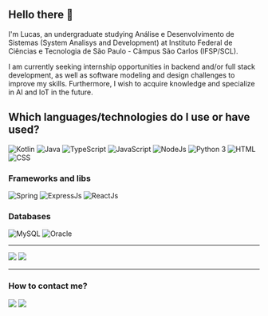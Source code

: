 ## Hello there 👋
I'm Lucas, an undergraduate studying Análise e Desenvolvimento de Sistemas (System Analisys and Development) at Instituto Federal de Ciências e Tecnologia de São Paulo - Câmpus São Carlos (IFSP/SCL).

I am currently seeking internship opportunities in backend and/or full stack development, as well as software modeling and design challenges to improve my skills. Furthermore, I wish to acquire knowledge and specialize in AI and IoT in the future.

## Which languages/technologies do I use or have used?
![Kotlin](https://img.shields.io/badge/Kotlin-0095D5?&style=for-the-badge&logo=kotlin&logoColor=white) ![Java](https://img.shields.io/badge/Java-ED8B00?style=for-the-badge&logo=openjdk&logoColor=white) ![TypeScript](https://img.shields.io/badge/TypeScript-007ACC?style=for-the-badge&logo=typescript&logoColor=white) ![JavaScript](https://img.shields.io/badge/JavaScript-F7DF1E?style=for-the-badge&logo=javascript&logoColor=black) ![NodeJs](https://img.shields.io/badge/Node.js-43853D?style=for-the-badge&logo=node.js&logoColor=white) ![Python 3](https://img.shields.io/badge/Python-3776AB?style=for-the-badge&logo=python&logoColor=white) ![HTML](https://img.shields.io/badge/HTML5-E34F26?style=for-the-badge&logo=html5&logoColor=white) ![CSS](https://img.shields.io/badge/CSS3-1572B6?style=for-the-badge&logo=css3&logoColor=white)

### Frameworks and libs
![Spring](https://img.shields.io/badge/Spring-6DB33F?style=for-the-badge&logo=spring&logoColor=white)
![ExpressJs](https://img.shields.io/badge/Express.js-404D59?style=for-the-badge)
![ReactJs](https://img.shields.io/badge/React-20232A?style=for-the-badge&logo=react&logoColor=61DAFB)

### Databases
![MySQL](https://img.shields.io/badge/MySQL-00000F?style=for-the-badge&logo=mysql&logoColor=white)
![Oracle](https://img.shields.io/badge/Oracle-F80000?style=for-the-badge&logo=Oracle&logoColor=white)

---

[![](https://github-readme-stats.vercel.app/api/top-langs/?username=lucas-sdalmeida&theme=radical)](https://github.com/anuraghazra/github-readme-stats) [![](https://github-readme-stats.vercel.app/api?username=lucas-sdalmeida&theme=radical&show_icons=true)](https://github.com/anuraghazra/github-readme-stats)

---
### How to contact me?
<a href="https://www.linkedin.com/in/lucas-silva-de-almeida-601b6628a"><img src="https://img.shields.io/badge/LinkedIn-0077B5?style=for-the-badge&logo=linkedin&logoColor=white"></a> <a href="mailto:lucassda10@gmail.com"><img src="https://img.shields.io/badge/Gmail-D14836?style=for-the-badge&logo=gmail&logoColor=white"></a>
